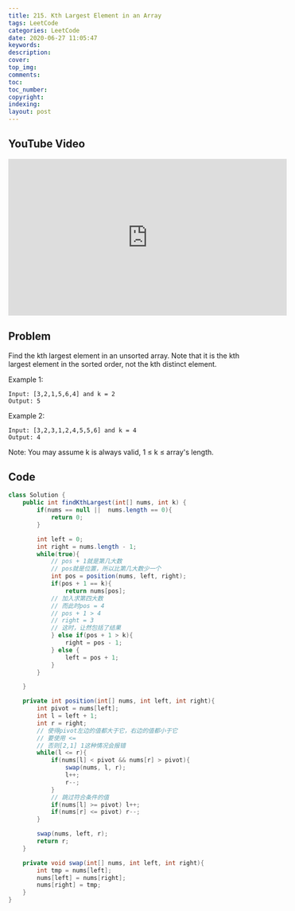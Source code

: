```yaml
---
title: 215. Kth Largest Element in an Array
tags: LeetCode
categories: LeetCode
date: 2020-06-27 11:05:47
keywords:
description:
cover:
top_img:
comments:
toc:
toc_number:
copyright:
indexing:
layout: post
---
```


## YouTube Video

<iframe width="560" height="315" src="https://www.youtube.com/embed/zOmIKYKpzB4" frameborder="0" allow="accelerometer; autoplay; encrypted-media; gyroscope; picture-in-picture" allowfullscreen></iframe>

## Problem

Find the kth largest element in an unsorted array. Note that it is the kth largest element in the sorted order, not the kth distinct element.

Example 1:

```
Input: [3,2,1,5,6,4] and k = 2
Output: 5
```

Example 2:

```
Input: [3,2,3,1,2,4,5,5,6] and k = 4
Output: 4
```

Note:
You may assume k is always valid, 1 ≤ k ≤ array's length.

## Code

```java
class Solution {
    public int findKthLargest(int[] nums, int k) {
        if(nums == null ||  nums.length == 0){
            return 0;
        }

        int left = 0;
        int right = nums.length - 1;
        while(true){
            // pos + 1就是第几大数
            // pos就是位置，所以比第几大数少一个
            int pos = position(nums, left, right);
            if(pos + 1 == k){
                return nums[pos];
            // 加入求第四大数
            // 而此时pos = 4
            // pos + 1 > 4
            // right = 3
            // 这时，让然包括了结果
            } else if(pos + 1 > k){
                right = pos - 1;
            } else {
                left = pos + 1;
            }
        }

    }

    private int position(int[] nums, int left, int right){
        int pivot = nums[left];
        int l = left + 1;
        int r = right;
        // 使得pivot左边的值都大于它，右边的值都小于它
        // 要使用 <=
        // 否则[2,1] 1这种情况会报错
        while(l <= r){
            if(nums[l] < pivot && nums[r] > pivot){
                swap(nums, l, r);
                l++;
                r--;
            }
            // 跳过符合条件的值
            if(nums[l] >= pivot) l++;
            if(nums[r] <= pivot) r--;
        }

        swap(nums, left, r);
        return r;
    }

    private void swap(int[] nums, int left, int right){
        int tmp = nums[left];
        nums[left] = nums[right];
        nums[right] = tmp;
    }
}
```
